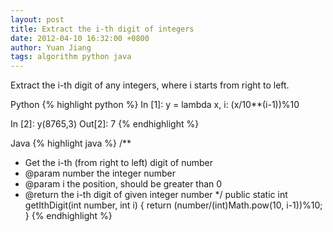 ```yaml
---
layout: post
title: Extract the i-th digit of integers
date: 2012-04-10 16:32:00 +0800
author: Yuan Jiang
tags: algorithm python java
---
```


Extract the i-th digit of any integers, where i starts from right to left.

Python
{% highlight python %}
In [1]: y = lambda x, i: (x/10**(i-1))%10

In [2]: y(8765,3)
Out[2]: 7
{% endhighlight %}


Java
{% highlight java %}
/**
 * Get the i-th (from right to left) digit of number
 * @param number the integer number
 * @param i the position, should be greater than 0
 * @return the i-th digit of given integer number
 */
public static int getIthDigit(int number, int i)
{
    return (number/(int)Math.pow(10, i-1))%10;
}
{% endhighlight %}
